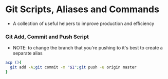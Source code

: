 # Git Scripts, Aliases and Commands
- A collection of useful helpers to improve production and efficiency

### Git Add, Commit and Push Script
- NOTE: to change the branch that you're pushing to it's best to create a separate alias 
```bash
acp (){
  git add -A;git commit -m "$1";git push -u origin master
}
```

